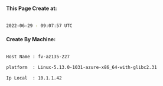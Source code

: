 
   
#### This Page Create at:

```bash

2022-06-29 - 09:07:57 UTC

```

#### Create By Machine:

```bash

Host Name : fv-az135-227

platform  : Linux-5.13.0-1031-azure-x86_64-with-glibc2.31

Ip Local  : 10.1.1.42

```

